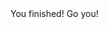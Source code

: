 <div id="id">You finished! Go you!</div>

<script>
var elem = document.getElementById('finished');

function logFinished() {
    console.log("Finish.md")
  }
}

var el = document.getElementById("finished");
el.addEventListener("click", logFinished, false);

</script>
